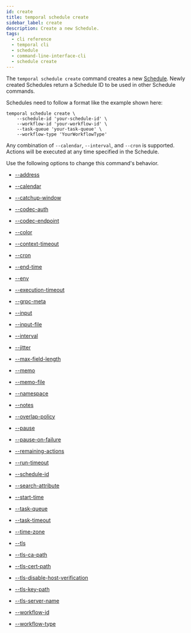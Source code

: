 ```yaml
---
id: create
title: temporal schedule create
sidebar_label: create
description: Create a new Schedule.
tags:
  - cli reference
  - temporal cli
  - schedule
  - command-line-interface-cli
  - schedule create
---
```


The `temporal schedule create` command creates a new [Schedule](/concepts/what-is-a-schedule).
Newly created Schedules return a Schedule ID to be used in other Schedule commands.

Schedules need to follow a format like the example shown here:

```
temporal schedule create \
    --schedule-id 'your-schedule-id' \
    --workflow-id 'your-workflow-id' \
    --task-queue 'your-task-queue' \
    --workflow-type 'YourWorkflowType'
```

Any combination of `--calendar`, `--interval`, and `--cron` is supported.
Actions will be executed at any time specified in the Schedule.

Use the following options to change this command's behavior.

- [--address](/cli/cmd-options/address)

- [--calendar](/cli/cmd-options/calendar)

- [--catchup-window](/cli/cmd-options/catchup-window)

- [--codec-auth](/cli/cmd-options/codec-auth)

- [--codec-endpoint](/cli/cmd-options/codec-endpoint)

- [--color](/cli/cmd-options/color)

- [--context-timeout](/cli/cmd-options/context-timeout)

- [--cron](/cli/cmd-options/cron)

- [--end-time](/cli/cmd-options/end-time)

- [--env](/cli/cmd-options/env)

- [--execution-timeout](/cli/cmd-options/execution-timeout)

- [--grpc-meta](/cli/cmd-options/grpc-meta)

- [--input](/cli/cmd-options/input)

- [--input-file](/cli/cmd-options/input-file)

- [--interval](/cli/cmd-options/interval)

- [--jitter](/cli/cmd-options/jitter)

- [--max-field-length](/cli/cmd-options/max-field-length)

- [--memo](/cli/cmd-options/memo)

- [--memo-file](/cli/cmd-options/memo-file)

- [--namespace](/cli/cmd-options/namespace)

- [--notes](/cli/cmd-options/notes)

- [--overlap-policy](/cli/cmd-options/overlap-policy)

- [--pause](/cli/cmd-options/pause)

- [--pause-on-failure](/cli/cmd-options/pause-on-failure)

- [--remaining-actions](/cli/cmd-options/remaining-actions)

- [--run-timeout](/cli/cmd-options/run-timeout)

- [--schedule-id](/cli/cmd-options/schedule-id)

- [--search-attribute](/cli/cmd-options/search-attribute)

- [--start-time](/cli/cmd-options/start-time)

- [--task-queue](/cli/cmd-options/task-queue)

- [--task-timeout](/cli/cmd-options/task-timeout)

- [--time-zone](/cli/cmd-options/time-zone)

- [--tls](/cli/cmd-options/tls)

- [--tls-ca-path](/cli/cmd-options/tls-ca-path)

- [--tls-cert-path](/cli/cmd-options/tls-cert-path)

- [--tls-disable-host-verification](/cli/cmd-options/tls-disable-host-verification)

- [--tls-key-path](/cli/cmd-options/tls-key-path)

- [--tls-server-name](/cli/cmd-options/tls-server-name)

- [--workflow-id](/cli/cmd-options/workflow-id)

- [--workflow-type](/cli/cmd-options/workflow-type)
